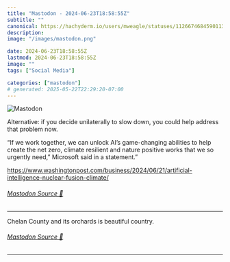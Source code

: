```yaml
---
title: "Mastodon - 2024-06-23T18:58:55Z"
subtitle: ""
canonical: https://hachyderm.io/users/mweagle/statuses/112667468459011361
description:
image: "/images/mastodon.png"

date: 2024-06-23T18:58:55Z
lastmod: 2024-06-23T18:58:55Z
image: ""
tags: ["Social Media"]

categories: ["mastodon"]
# generated: 2025-05-22T22:29:20-07:00
---
```

![Mastodon](/images/mastodon.png)

<p>Alternative: if you decide unilaterally to slow down, you could help address that problem now. </p><p>“If we work together, we can unlock AI’s game-changing abilities to help create the net zero, climate resilient and nature positive works that we so urgently need,” Microsoft said in a statement.”</p><p><a href="https://www.washingtonpost.com/business/2024/06/21/artificial-intelligence-nuclear-fusion-climate/" target="_blank" rel="nofollow noopener noreferrer" translate="no"><span class="invisible">https://www.</span><span class="ellipsis">washingtonpost.com/business/20</span><span class="invisible">24/06/21/artificial-intelligence-nuclear-fusion-climate/</span></a></p>


###### [Mastodon Source 🐘](https://hachyderm.io/@mweagle/112667468459011361)

___

<p>Chelan County and its orchards is beautiful country.</p>


###### [Mastodon Source 🐘](https://hachyderm.io/@mweagle/112667476181763793)

___
